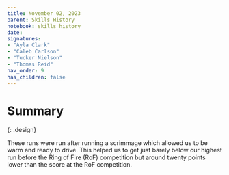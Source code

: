```yaml
---
title: November 02, 2023
parent: Skills History
notebook: skills_history
date:
signatures:
- "Ayla Clark"
- "Caleb Carlson"
- "Tucker Nielson"
- "Thomas Reid"
nav_order: 9
has_children: false
---
```


# Summary
{: .design}

These runs were run after running a scrimmage which allowed us to be warm and ready to drive. This helped us to get just barely below our highest run before the Ring of Fire (RoF) competition but around twenty points lower than the score at the RoF competition.



<canvas id="SkillsHistory" to_date="2023-11-02"></canvas>
